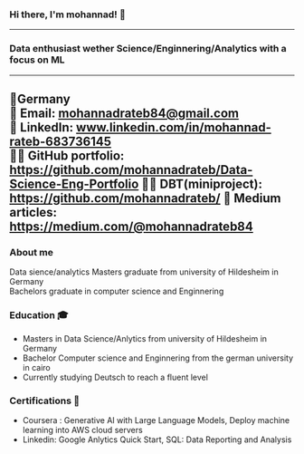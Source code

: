 ### Hi there, I'm mohannad! 👋
---
### Data enthusiast wether Science/Enginnering/Analytics with a focus on ML
---
📍Germany  
📧 Email: mohannadrateb84@gmail.com  
🔗 LinkedIn: www.linkedin.com/in/mohannad-rateb-683736145  
👨‍💻 GitHub portfolio: https://github.com/mohannadrateb/Data-Science-Eng-Portfolio 
👨‍💻 DBT(miniproject): https://github.com/mohannadrateb/
🔗 Medium articles: https://medium.com/@mohannadrateb84
---

### About me
  Data sience/analytics Masters graduate from university of Hildesheim in Germany  
  Bachelors graduate in computer science and Enginnering
  
### Education 🎓 
* Masters in Data Science/Anlytics from university of Hildesheim in Germany
* Bachelor Computer science and Enginnering from the german university in cairo
* Currently studying Deutsch to reach a fluent level

### Certifications 📜
* Coursera : Generative AI with Large Language Models, Deploy machine learning into AWS cloud servers
* Linkedin: Google Anlytics Quick Start, SQL: Data Reporting and Analysis
  
  

  
  
<!--
**mohannadrateb/mohannadrateb** is a ✨ _special_ ✨ repository because its `README.md` (this file) appears on your GitHub profile.

Here are some ideas to get you started:

- 🔭 I’m currently working on ...
- 🌱 I’m currently learning ...
- 👯 I’m looking to collaborate on ...
- 🤔 I’m looking for help with ...
- 💬 Ask me about ...
- 📫 How to reach me: ...
- 😄 Pronouns: ...
- ⚡ Fun fact: ...
-->
